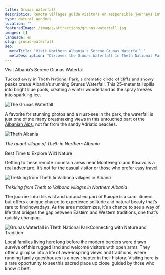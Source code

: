 ```yaml
---
title: Grunas Waterfall
description: Remote villages guide visitors on responsible journeys into Albania's Theth National Park wilderness seeking exceptional solitude witnessing the photogenic 25-meter tendrils of Grunas Waterfall amidst an untamed alpine setting far from modern crowds and infrastructure.
type: Natural Wonders
location: ""
featuredImage: /images/attractions/grunas-waterfall.jpg
images: []
language: en
slug: grunas-waterfall
seo:
  metaTitle: "Visit Northern Albania's Serene Grunas Waterfall "
  metaDescription: "Discover the Grunas Waterfall in Theth National Park, where waterfalls tumble down granite cliffs into beautiful pools, creating a winter wonderland. "
---
```


Visit Albania’s Serene Grunas Waterfall

Tucked away in Theth National Park, a dramatic circle of cliffs and snowy peaks create Albania’s stunning Grunas Waterfall. This 25-meter fall spills into bright blue pools, creating a winter wonderland as the spray freezes into sparkling ice.

![The Grunas Waterfall](/images/attractions/The-Grunas-Waterfall.jpeg "The Grunas Waterfall")

A favorite for stunning photos and a must-see in the park, the waterfall is just one of the many breathtaking views in this untouched part of the [Albanian Alps](https://albaniavisit.com/attractions/albanian-alps/), not far from the sandy Adriatic beaches.

![Theth Albania](/images/attractions/Teth03_AlbaniaVisit.com_.jpg "Teth03 AlbaniaVisit.com")

*The quant village of Theth in Northern Albania*

Best Time to Explore Wild Nature

Getting to these remote mountain areas near Montenegro and Kosovo is a real adventure. It’s not for the casual visitor or those who prefer easy travel.

![Trekking from Theth to Valbona villages in Albania](/images/attractions/Hiking-Trekking-from-Theth-to-Valbona-villages-in-Albania-2.jpeg "Hiking Trekking from Theth to Valbona villages in Albania 2")

*Trekking from Theth to Valbona villages in Northern Albania*

The journey into this wild and untouched part of Europe is a commitment but offers a unique chance to experience solitude and natural beauty that’s rare to find nowadays. As the area modernizes, it’s a chance to see a way of life that bridges the gap between Eastern and Western traditions, one that’s quickly changing.

![Grunas Waterfall in Theth National Park](/images/destinations/Grunas-Waterfall-in-Theth-National-Park.jpeg "Grunas Waterfall in Theth National Park")Connecting with Nature and Tradition

Local families living here long before the modern borders were drawn survive off this rugged land and welcome visitors with open arms. They offer a glimpse into a life of awe-inspiring views and traditions, where running family guesthouses is a new chapter in their history. Visiting here is a rare opportunity to see this sacred place up close, guided by those who know it best.

